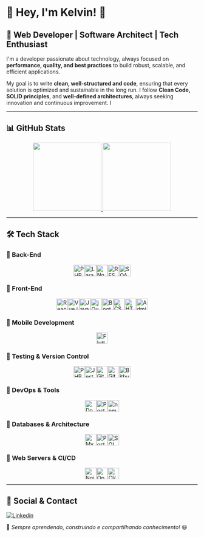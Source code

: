 # 👋 Hey, I'm Kelvin! 🖖  

## 🚀 Web Developer | Software Architect | Tech Enthusiast  

I'm a developer passionate about technology, always focused on **performance, quality, and best practices** to build robust, scalable, and efficient applications.  

My goal is to write **clean, well-structured and code**, ensuring that every solution is optimized and sustainable in the long run. I follow **Clean Code, SOLID principles**, and **well-defined architectures**, always seeking innovation and continuous improvement.  I

---

## 📊 GitHub Stats  
<div align="center">
  <a href="https://github.com/kelvinseverino">
    <img height="180em" src="https://github-readme-stats.vercel.app/api?username=kelvinseverino&show_icons=true&theme=tokyonight&include_all_commits=true&count_private=true"/>
    <img height="180em" src="https://github-readme-stats.vercel.app/api/top-langs/?username=kelvinseverino&layout=compact&langs_count=7&theme=tokyonight"/>
  </a>
</div>  

---

## 🛠 Tech Stack  

### 🔹 Back-End  
<div style="display: flex; justify-content: center; flex-wrap: wrap;">
  <img alt="PHP" height="30" src="https://skillicons.dev/icons?i=php"/>
  <img alt="Laravel" height="30" src="https://skillicons.dev/icons?i=laravel"/>
  <img alt="Node.js" height="30" src="https://skillicons.dev/icons?i=nodejs"/>
  <img alt="REST API" height="30" src="https://skillicons.dev/icons?i=postman"/>
  <img alt="SOAP" height="30" src="https://skillicons.dev/icons?i=soap"/>
</div>  

### 🔹 Front-End  
<div style="display: flex; justify-content: center; flex-wrap: wrap;">
  <img alt="React" height="30" src="https://skillicons.dev/icons?i=react"/>
  <img alt="Vue.js" height="30" src="https://skillicons.dev/icons?i=vue"/>
  <img alt="JavaScript" height="30" src="https://skillicons.dev/icons?i=js"/>
  <img alt="jQuery" height="30" src="https://skillicons.dev/icons?i=jquery"/>
  <img alt="Bootstrap" height="30" src="https://skillicons.dev/icons?i=bootstrap"/>
  <img alt="CSS" height="30" src="https://skillicons.dev/icons?i=css"/>
  <img alt="HTML" height="30" src="https://skillicons.dev/icons?i=html"/>
  <img alt="AdminLTE" height="30" src="https://skillicons.dev/icons?i=adminlte"/>
</div>  

### 🔹 Mobile Development  
<div style="display: flex; justify-content: center; flex-wrap: wrap;">
  <img alt="Flutter" height="30" src="https://skillicons.dev/icons?i=flutter"/>
</div>  

### 🔹 Testing & Version Control  
<div style="display: flex; justify-content: center; flex-wrap: wrap;">
  <img alt="PHPUnit" height="30" src="https://skillicons.dev/icons?i=php"/>
  <img alt="Jest" height="30" src="https://skillicons.dev/icons?i=jest"/>
  <img alt="Git" height="30" src="https://skillicons.dev/icons?i=git"/>
  <img alt="Github" height="30" src="https://skillicons.dev/icons?i=github"/>
  <img alt="Bitbucket" height="30" src="https://skillicons.dev/icons?i=bitbucket"/>
</div>  

### 🔹 DevOps & Tools  
<div style="display: flex; justify-content: center; flex-wrap: wrap;">
  <img alt="Docker" height="30" src="https://skillicons.dev/icons?i=docker"/>
  <img alt="Postman" height="30" src="https://skillicons.dev/icons?i=postman"/>
  <img alt="npm" height="30" src="https://skillicons.dev/icons?i=npm"/>
</div>  

### 🔹 Databases & Architecture  
<div style="display: flex; justify-content: center; flex-wrap: wrap;">
  <img alt="MySQL" height="30" src="https://skillicons.dev/icons?i=mysql"/>
  <img alt="PostgreSQL" height="30" src="https://skillicons.dev/icons?i=postgres"/>
  <img alt="SQL Server" height="30" src="https://skillicons.dev/icons?i=mssql"/>
</div>  

### 🔹 Web Servers & CI/CD  
<div style="display: flex; justify-content: center; flex-wrap: wrap;">
  <img alt="Nginx" height="30" src="https://skillicons.dev/icons?i=nginx"/>
  <img alt="Openshift" height="30" src="https://skillicons.dev/icons?i=openshift"/>
  <img alt="CI/CD" height="30" src="https://skillicons.dev/icons?i=githubactions"/>
</div>  

---

## 🔗 Social & Contact  
[![Linkedin](https://img.shields.io/badge/LinkedIn-0077B5?style=for-the-badge&logo=linkedin&logoColor=white)](https://www.linkedin.com/in/kelvinseverino/)  

📌 *Sempre aprendendo, construindo e compartilhando conhecimento!* 😃
